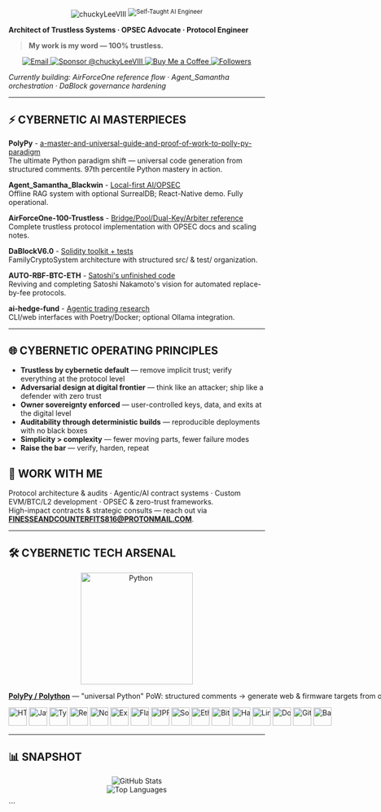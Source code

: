 
<!-- Header + Badges -->
<p align="center">
  <nobr>
    <img
      alt="chuckyLeeVIII"
      src="https://readme-typing-svg.demolab.com?font=Orbitron&weight=800&size=44&duration=1&pause=999999&color=00C853&vCenter=true&repeat=false&width=720&lines=chuckyLeeVIII"/>
    <sup>
      <img
        alt="Self-Taught AI Engineer"
        src="https://readme-typing-svg.demolab.com?font=Orbitron&weight=800&size=30&duration=1&pause=999999&color=FFFFFF&vCenter=true&repeat=false&width=35&lines=AI"/>
    </sup>
  </nobr>
</p>

<strong>Architect of Trustless Systems&nbsp;·&nbsp;OPSEC Advocate&nbsp;·&nbsp;Protocol Engineer</strong>

> **My work is my word — 100% trustless.**

<p align="center">
  <a href="mailto:FINESSEANDCOUNTERFITS816@PROTONMAIL.COM">
    <img alt="Email" src="https://img.shields.io/badge/Email-FINESSEANDCOUNTERFITS816@PROTONMAIL.COM-0A0A0A?style=for-the-badge&logo=gmail&logoColor=white">
  </a>
  <a href="https://github.com/sponsors/chuckyLeeVIII">
    <img alt="Sponsor @chuckyLeeVIII" src="https://img.shields.io/badge/Sponsor-@chuckyLeeVIII-EA4AAA?style=for-the-badge&logo=githubsponsors&logoColor=white">
  </a>
  <a href="https://buymeacoffee.com/johnsoneriq">
    <img alt="Buy Me a Coffee" src="https://img.shields.io/badge/Buy%20Me%20A%20Coffee-johnsoneriq-FFDD00?style=for-the-badge&logo=buymeacoffee&logoColor=black">
  </a>
  <a href="https://github.com/chuckyLeeVIII">
    <img alt="Followers" src="https://img.shields.io/github/followers/chuckyLeeVIII?style=for-the-badge&label=Followers">
  </a>
</p>

<em>Currently building:&nbsp;AirForceOne reference flow&nbsp;·&nbsp;Agent_Samantha orchestration&nbsp;·&nbsp;DaBlock governance hardening</em>

---

## ⚡ CYBERNETIC AI MASTERPIECES

**PolyPy** - [a-master-and-universal-guide-and-proof-of-work-to-polly-py-paradigm](https://github.com/chuckyLeeVIII/PolyPy--a-master-and-universal-guide-and-proof-of-work-to-polly-py-paradigm)  
The ultimate Python paradigm shift — universal code generation from structured comments. 97th percentile Python mastery in action.

**Agent_Samantha_Blackwin** - [Local-first AI/OPSEC](https://github.com/chuckyLeeVIII/Agent_Samantha_Blackwin)  
Offline RAG system with optional SurrealDB; React-Native demo. Fully operational.

**AirForceOne-100-Trustless** - [Bridge/Pool/Dual-Key/Arbiter reference](https://github.com/chuckyLeeVIII/AirForceOne-100-Trustless)  
Complete trustless protocol implementation with OPSEC docs and scaling notes.

**DaBlockV6.0** - [Solidity toolkit + tests](https://github.com/chuckyLeeVIII/DaBlockV6.0)  
FamilyCryptoSystem architecture with structured src/ & test/ organization.

**AUTO-RBF-BTC-ETH** - [Satoshi's unfinished code](https://github.com/chuckyLeeVIII/AUTO-RBF-BTC-ETH)  
Reviving and completing Satoshi Nakamoto's vision for automated replace-by-fee protocols.

**ai-hedge-fund** - [Agentic trading research](https://github.com/chuckyLeeVIII/ai-hedge-fund)  
CLI/web interfaces with Poetry/Docker; optional Ollama integration.

---

## 🌐 CYBERNETIC OPERATING PRINCIPLES
- **Trustless by cybernetic default** — remove implicit trust; verify everything at the protocol level
- **Adversarial design at digital frontier** — think like an attacker; ship like a defender with zero trust
- **Owner sovereignty enforced** — user-controlled keys, data, and exits at the digital level
- **Auditability through deterministic builds** — reproducible deployments with no black boxes
- **Simplicity > complexity** — fewer moving parts, fewer failure modes
- **Raise the bar** — verify, harden, repeat

## 💼 WORK WITH ME
Protocol architecture & audits · Agentic/AI contract systems · Custom EVM/BTC/L2 development · OPSEC & zero-trust frameworks.  
High-impact contracts & strategic consults — reach out via **[FINESSEANDCOUNTERFITS816@PROTONMAIL.COM](mailto:FINESSEANDCOUNTERFITS816@PROTONMAIL.COM)**.

---

## 🛠 CYBERNETIC TECH ARSENAL

<p align="center">
  <img src="https://cdn.jsdelivr.net/gh/devicons/devicon/icons/python/python-original.svg" alt="Python" width="220" />
</p>

<p align="center">
  <nobr><a href="https://github.com/chuckyLeeVIII/PolyPy--a-master-and-universal-guide-and-proof-of-work-to-polly-py-paradigm"><strong>PolyPy / Polython</strong></a> — "universal Python" PoW: structured comments → generate web & firmware targets from one Python toolchain.</nobr>
</p>

<!-- Single inline row of logos -->
<p align="center">
  <nobr>
    <img src="https://cdn.simpleicons.org/html5/E34F26" height="36" alt="HTML5"/>
    <img src="https://cdn.simpleicons.org/javascript/F7DF1E" height="36" alt="JavaScript"/>
    <img src="https://cdn.simpleicons.org/typescript/3178C6" height="36" alt="TypeScript"/>
    <img src="https://cdn.simpleicons.org/react/61DAFB" height="36" alt="React"/>
    <img src="https://cdn.simpleicons.org/nodedotjs/339933" height="36" alt="Node.js"/>
    <img src="https://cdn.simpleicons.org/express/FFFFFF" height="36" alt="Express"/>
    <img src="https://cdn.simpleicons.org/flask/FFFFFF" height="36" alt="Flask"/>
    <img src="https://cdn.simpleicons.org/ipfs/65C2CB" height="36" alt="IPFS"/>
    <img src="https://cdn.simpleicons.org/solidity/FFFFFF" height="36" alt="Solidity"/>
    <img src="https://cdn.simpleicons.org/ethereum/3C3C3D" height="36" alt="Ethereum"/>
    <img src="https://cdn.simpleicons.org/bitcoin/F7931A" height="36" alt="Bitcoin"/>
    <img src="https://cdn.jsdelivr.net/gh/devicons/devicon/icons/hardhat/hardhat-original.svg" height="36" alt="Hardhat"/>
    <img src="https://cdn.simpleicons.org/linux/FCC624" height="36" alt="Linux"/>
    <img src="https://cdn.simpleicons.org/docker/2496ED" height="36" alt="Docker"/>
    <img src="https://cdn.simpleicons.org/githubactions/2088FF" height="36" alt="GitHub Actions"/>
    <img src="https://cdn.simpleicons.org/gnubash/4EAA25" height="36" alt="Bash"/>
  </nobr>
</p>

---

## 📊 SNAPSHOT
<p align="center">
  <img alt="GitHub Stats" src="https://github-readme-stats.vercel.app/api?username=chuckyLeeVIII&show_icons=true&rank_icon=github&theme=radical&cache_seconds=86400&hide_border=true" /><br/>
  <img alt="Top Languages" src="https://github-readme-stats.vercel.app/api/top-langs/?username=chuckyLeeVIII&layout=compact&theme=radical&cache_seconds=86400&hide_border=true" /><br/>
</p>
```
